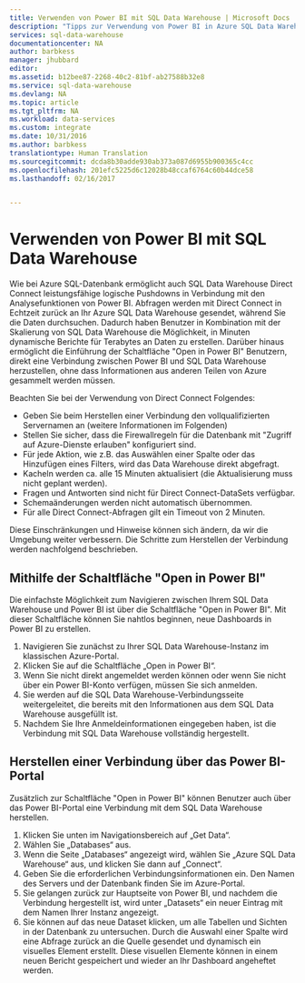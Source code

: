 ```yaml
---
title: Verwenden von Power BI mit SQL Data Warehouse | Microsoft Docs
description: "Tipps zur Verwendung von Power BI in Azure SQL Data Warehouse zum Entwickeln von Lösungen."
services: sql-data-warehouse
documentationcenter: NA
author: barbkess
manager: jhubbard
editor: 
ms.assetid: b12bee87-2268-40c2-81bf-ab27588b32e8
ms.service: sql-data-warehouse
ms.devlang: NA
ms.topic: article
ms.tgt_pltfrm: NA
ms.workload: data-services
ms.custom: integrate
ms.date: 10/31/2016
ms.author: barbkess
translationtype: Human Translation
ms.sourcegitcommit: dcda8b30adde930ab373a087d6955b900365c4cc
ms.openlocfilehash: 201efc5225d6c12028b48ccaf6764c60b44dce58
ms.lasthandoff: 02/16/2017


---
```

# <a name="use-power-bi-with-sql-data-warehouse"></a>Verwenden von Power BI mit SQL Data Warehouse
Wie bei Azure SQL-Datenbank ermöglicht auch SQL Data Warehouse Direct Connect leistungsfähige logische Pushdowns in Verbindung mit den Analysefunktionen von Power BI.  Abfragen werden mit Direct Connect in Echtzeit zurück an Ihr Azure SQL Data Warehouse gesendet, während Sie die Daten durchsuchen.  Dadurch haben Benutzer in Kombination mit der Skalierung von SQL Data Warehouse die Möglichkeit, in Minuten dynamische Berichte für Terabytes an Daten zu erstellen.  Darüber hinaus ermöglicht die Einführung der Schaltfläche "Open in Power BI" Benutzern, direkt eine Verbindung zwischen Power BI und SQL Data Warehouse herzustellen, ohne dass Informationen aus anderen Teilen von Azure gesammelt werden müssen.

Beachten Sie bei der Verwendung von Direct Connect Folgendes:

* Geben Sie beim Herstellen einer Verbindung den vollqualifizierten Servernamen an (weitere Informationen im Folgenden)
* Stellen Sie sicher, dass die Firewallregeln für die Datenbank mit "Zugriff auf Azure-Dienste erlauben" konfiguriert sind.
* Für jede Aktion, wie z.B. das Auswählen einer Spalte oder das Hinzufügen eines Filters, wird das Data Warehouse direkt abgefragt.
* Kacheln werden ca. alle 15 Minuten aktualisiert (die Aktualisierung muss nicht geplant werden).
* Fragen und Antworten sind nicht für Direct Connect-DataSets verfügbar.
* Schemaänderungen werden nicht automatisch übernommen.
* Für alle Direct Connect-Abfragen gilt ein Timeout von 2 Minuten.

Diese Einschränkungen und Hinweise können sich ändern, da wir die Umgebung weiter verbessern. Die Schritte zum Herstellen der Verbindung werden nachfolgend beschrieben.  

## <a name="using-the-open-in-power-bi-button"></a>Mithilfe der Schaltfläche "Open in Power BI"
Die einfachste Möglichkeit zum Navigieren zwischen Ihrem SQL Data Warehouse und Power BI ist über die Schaltfläche "Open in Power BI". Mit dieser Schaltfläche können Sie nahtlos beginnen, neue Dashboards in Power BI zu erstellen.  

1. Navigieren Sie zunächst zu Ihrer SQL Data Warehouse-Instanz im klassischen Azure-Portal.
2. Klicken Sie auf die Schaltfläche „Open in Power BI“.
3. Wenn Sie nicht direkt angemeldet werden können oder wenn Sie nicht über ein Power BI-Konto verfügen, müssen Sie sich anmelden.  
4. Sie werden auf die SQL Data Warehouse-Verbindungsseite weitergeleitet, die bereits mit den Informationen aus dem SQL Data Warehouse ausgefüllt ist.
5. Nachdem Sie Ihre Anmeldeinformationen eingegeben haben, ist die Verbindung mit SQL Data Warehouse vollständig hergestellt.

## <a name="connecting-through-the-power-bi-portal"></a>Herstellen einer Verbindung über das Power BI-Portal
Zusätzlich zur Schaltfläche "Open in Power BI" können Benutzer auch über das Power BI-Portal eine Verbindung mit dem SQL Data Warehouse herstellen.

1. Klicken Sie unten im Navigationsbereich auf „Get Data“.
2. Wählen Sie „Databases“ aus.
3. Wenn die Seite „Databases“ angezeigt wird, wählen Sie „Azure SQL Data Warehouse“ aus, und klicken Sie dann auf „Connect“.
4. Geben Sie die erforderlichen Verbindungsinformationen ein.  Den Namen des Servers und der Datenbank finden Sie im Azure-Portal.
5. Sie gelangen zurück zur Hauptseite von Power BI, und nachdem die Verbindung hergestellt ist, wird unter „Datasets“ ein neuer Eintrag mit dem Namen Ihrer Instanz angezeigt.  
6. Sie können auf das neue Dataset klicken, um alle Tabellen und Sichten in der Datenbank zu untersuchen. Durch die Auswahl einer Spalte wird eine Abfrage zurück an die Quelle gesendet und dynamisch ein visuelles Element erstellt. Diese visuellen Elemente können in einem neuen Bericht gespeichert und wieder an Ihr Dashboard angeheftet werden.

<!--Image references-->

<!--Article references-->
[SQL Data Warehouse development overview]:  ./sql-data-warehouse-overview-develop/
[SQL Data Warehouse integration overview]:  ./sql-data-warehouse-overview-integration/

<!--MSDN references-->

<!--Other Web references-->

